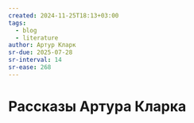 ```yaml
---
created: 2024-11-25T18:13+03:00
tags:
  - blog
  - literature
author: Артур Кларк
sr-due: 2025-07-28
sr-interval: 14
sr-ease: 268
---
```


# Рассказы Артура Кларка
